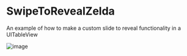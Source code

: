 # SwipeToRevealZelda
An example of how to make a custom slide to reveal functionality in a UITableView

![image](http://i.imgur.com/0CGFpSy.png)